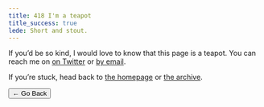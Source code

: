 ```yaml
---
title: 418 I'm a teapot
title_success: true
lede: Short and stout.
---
```


<div class=" [ box  box--success ] ">
    <p>If you’d be so kind, I would love to know that this page is a teapot. You can reach me on <a href="{{ author.urls.twitter }}">on Twitter</a> or <a href="mailto:{{ author.email }}">by email</a>.</p>
    <p>If you’re stuck, head back to <a href="/">the homepage</a> or <a href="/archive/">the archive</a>.</p>
</div>

<nav class=" [ navigator ] ">
    <button type="button" onclick="history.back(-1)" aria-label="Go back">← Go Back</button>
</nav>

